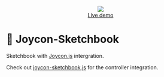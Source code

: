 <p align="center">
	<a href="https://sketchbook-xi.vercel.app"><img src="./src/img/thumbnail.png"></a>
	<br>
	<a href="https://sketchbook-xi.vercel.app">Live demo</a>
	<br>
</p>

# 📒 Joycon-Sketchbook

Sketchbook with [Joycon.js](https://github.com/benhatsor/joycon.js) intergration.

Check out [joycon-sketchbook.js](/joycon-sketchbook.js) for the controller integration.

